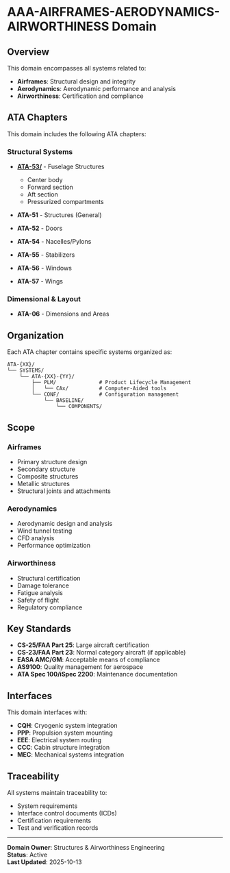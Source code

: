 # AAA-AIRFRAMES-AERODYNAMICS-AIRWORTHINESS Domain

## Overview

This domain encompasses all systems related to:
- **Airframes**: Structural design and integrity
- **Aerodynamics**: Aerodynamic performance and analysis
- **Airworthiness**: Certification and compliance

## ATA Chapters

This domain includes the following ATA chapters:

### Structural Systems
- **[ATA-53/](./ATA-53/)** - Fuselage Structures
  - Center body
  - Forward section
  - Aft section
  - Pressurized compartments

- **ATA-51** - Structures (General)
- **ATA-52** - Doors
- **ATA-54** - Nacelles/Pylons
- **ATA-55** - Stabilizers
- **ATA-56** - Windows
- **ATA-57** - Wings

### Dimensional & Layout
- **ATA-06** - Dimensions and Areas

## Organization

Each ATA chapter contains specific systems organized as:

```
ATA-{XX}/
└── SYSTEMS/
    └── ATA-{XX}-{YY}/
        ├── PLM/              # Product Lifecycle Management
        │   └── CAx/          # Computer-Aided tools
        └── CONF/             # Configuration management
            └── BASELINE/
                └── COMPONENTS/
```

## Scope

### Airframes
- Primary structure design
- Secondary structure
- Composite structures
- Metallic structures
- Structural joints and attachments

### Aerodynamics
- Aerodynamic design and analysis
- Wind tunnel testing
- CFD analysis
- Performance optimization

### Airworthiness
- Structural certification
- Damage tolerance
- Fatigue analysis
- Safety of flight
- Regulatory compliance

## Key Standards

- **CS-25/FAA Part 25**: Large aircraft certification
- **CS-23/FAA Part 23**: Normal category aircraft (if applicable)
- **EASA AMC/GM**: Acceptable means of compliance
- **AS9100**: Quality management for aerospace
- **ATA Spec 100/iSpec 2200**: Maintenance documentation

## Interfaces

This domain interfaces with:
- **CQH**: Cryogenic system integration
- **PPP**: Propulsion system mounting
- **EEE**: Electrical system routing
- **CCC**: Cabin structure integration
- **MEC**: Mechanical systems integration

## Traceability

All systems maintain traceability to:
- System requirements
- Interface control documents (ICDs)
- Certification requirements
- Test and verification records

---

**Domain Owner**: Structures & Airworthiness Engineering  
**Status**: Active  
**Last Updated**: 2025-10-13
